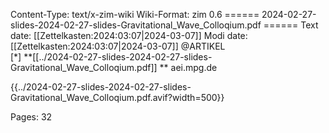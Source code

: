 Content-Type: text/x-zim-wiki
Wiki-Format: zim 0.6
====== 2024-02-27-slides-2024-02-27-slides-Gravitational_Wave_Colloqium.pdf ======
Text date: [[Zettelkasten:2024:03:07|2024-03-07]] Modi date: [[Zettelkasten:2024:03:07|2024-03-07]]
@ARTIKEL  
[*] **[[../2024-02-27-slides-2024-02-27-slides-Gravitational_Wave_Colloqium.pdf]] **
aei.mpg.de


{{../2024-02-27-slides-2024-02-27-slides-Gravitational_Wave_Colloqium.pdf.avif?width=500}}

Pages:           32


